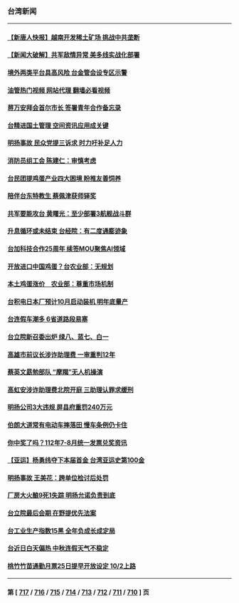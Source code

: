 ### 台湾新闻
---
#### [【新唐人快报】越南开发稀土矿场 挑战中共垄断](../../pages/ncid1349361/n14081138.md?09261245) 
#### [【新闻大破解】共军敌情异常 美多线实战化部署](../../pages/ncid1349361/n14081019.md?09261245) 
#### [境外两类平台具高风险 台金管会设专区示警](../../pages/ncid1349361/n14080951.md?09261245) 
#### [油管热门视频 网站代理 翻墙必看视频](http://138.2.39.72:81/youtube.html?epic-marker?09261245)
#### [蒋万安拜会首尔市长 签署青年合作备忘录](../../pages/ncid1349361/n14080922.md?09261245) 
#### [台精进国土管理 空间资讯应用成关键](../../pages/ncid1349361/n14080963.md?09261245) 
#### [明扬事故 民众党提三诉求 时力吁补足人力](../../pages/ncid1349361/n14080924.md?09261245) 
#### [消防员组工会 陈建仁：审慎考虑](../../pages/ncid1349361/n14080915.md?09261245) 
#### [台民团提鸡蛋产业四大困境 盼推友善饲养](../../pages/ncid1349361/n14080913.md?09261245) 
#### [陪伴台东特教生 蔡佩津获师铎奖](../../pages/ncid1349361/n14080927.md?09261245) 
#### [共军要能攻台 黄曙光：至少部署3航舰战斗群](../../pages/ncid1349361/n14080918.md?09261245) 
#### [升息循环或未结束 台经院：有二度通膨迹象](../../pages/ncid1349361/n14080910.md?09261245) 
#### [台加科技合作25周年 续签MOU聚焦AI领域](../../pages/ncid1349361/n14080952.md?09261245) 
#### [开放进口中国鸡蛋？台农业部：无规划](../../pages/ncid1349361/n14080921.md?09261245) 
#### [本土鸡蛋涨价　农业部：尊重市场机制](../../pages/ncid1349361/n14080930.md?09261245) 
#### [台积电日本厂预计10月启动装机 明年底量产](../../pages/ncid1349361/n14080920.md?09261245) 
#### [台连假车潮多 6省道路段易塞](../../pages/ncid1349361/n14080934.md?09261245) 
#### [台立院新召委出炉 绿八、蓝七、白一](../../pages/ncid1349361/n14080885.md?09261245) 
#### [高雄市前议长涉诈助理费 一审重判12年](../../pages/ncid1349361/n14080883.md?09261245) 
#### [蔡英文勗勉部队 “摩羯”无人机操演](../../pages/ncid1349361/n14080884.md?09261245) 
#### [高虹安涉诈助理费北院开庭 三助理认罪求缓刑](../../pages/ncid1349361/n14080876.md?09261245) 
#### [明扬公司3大违规   屏县府重罚240万元](../../pages/ncid1349361/n14080743.md?09261245) 
#### [伯朗大道常有电动车摔落田 慢车条例仍卡住](../../pages/ncid1349361/n14080806.md?09261245) 
#### [你中奖了吗？112年7-8月统一发票兑奖资讯](../../pages/ncid1349361/n14080597.md?09261245) 
#### [【亚运】杨勇纬夺下本届首金 台湾亚运史第100金](../../pages/ncid1349361/n14080188.md?09261245) 
#### [明扬事故 王美花：跨单位检讨后处罚](../../pages/ncid1349361/n14080209.md?09261245) 
#### [厂房大火酿9死1失踪  明扬允诺负责到底](../../pages/ncid1349361/n14080211.md?09261245) 
#### [台立院最后会期 在野提优先法案](../../pages/ncid1349361/n14080207.md?09261245) 
#### [台工业生产指数15黑 全年负成长成定局](../../pages/ncid1349361/n14080243.md?09261245) 
#### [台近日白天偏热 中秋连假天气不稳定](../../pages/ncid1349361/n14080249.md?09261245) 
#### [桃竹竹苗通勤月票25日提早开放设定 10/2上路](../../pages/ncid1349361/n14080251.md?09261245) 

---
#### 第 [ [717](./717.md?09261245) / [716](./716.md?09261245) / [715](./715.md?09261245) / [714](./714.md?09261245) / [713](./713.md?09261245) / [712](./712.md?09261245) / [711](./711.md?09261245) / [710](./710.md?09261245) ] 页
